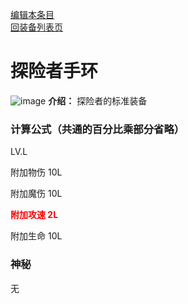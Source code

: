 [编辑本条目](https://github.com/GuguTown/Wiki/edit/main/equip/探险者手环.md)   
[回装备列表页](index.html) 
# 探险者手环
![image](https://user-images.githubusercontent.com/35645329/193940194-dec60676-55a7-4a72-aac2-ca32980682bf.png) **介绍：** 探险者的标准装备
### 计算公式（共通的百分比乘部分省略）
LV.L   

附加物伤 10L   

附加魔伤 10L   

<p><font color="#FF0000"><b>附加攻速 2L</b></font></p>

附加生命 10L   

### 神秘
无
